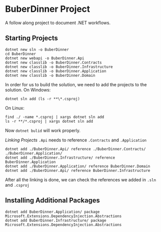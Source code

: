 # BuberDinner Project

A follow along project to document .NET workflows.

## Starting Projects

```
dotnet new sln -o BuberDinner
cd BuberDinner
dotnet new webapi -o BuberDinner.Api
dotnet new classlib -o BuberDinner.Contracts
dotnet new classlib -o BuberDinner.Infrastructure
dotnet new classlib -o BuberDinner.Application
dotnet new classlib -o BuberDinner.Domain
```

In order for us to build the solution, we need to add the projects to the solution.
On Windows:

```
dotnet sln add (ls -r **\*.csproj)

```

On Linux:

```
find ./ -name *.csproj | xargs dotnet sln add
ls -r **/*.csproj | xargs dotnet sln add
```

Now `dotnet bulid` will work properly.

_Linking Projects_
`.Api` needs to reference `.Contracts` and `.Application`

```
dotnet add ./BuberDinner.Api/ reference ./BuberDinner.Contracts/ ./BuberDinner.Application/
dotnet add ./BuberDinner.Infrastructure/ reference BuberDinner.Application
dotnet add ./BuberDinner.Application/ reference BuberDinner.Domain
dotnet add ./BuberDinner.Api/ reference BuberDinner.Infrastructure
```

After all the linking is done, we can check the references we added in `.sln` and `.csproj`

## Installing Additional Packages

```
dotnet add BuberDinner.Application/ package Microsoft.Extensions.DependencyInjection.Abstractions
dotnet add BuberDinner.Infrastructure/ package Microsoft.Extensions.DependencyInjection.Abstractions
```
